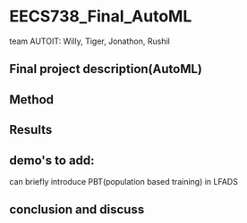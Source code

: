 # EECS738_Final_AutoML
team AUTOIT: Willy, Tiger, Jonathon, Rushil

## Final project description(AutoML)

## Method

## Results

## demo's to add:

can briefly introduce PBT(population based training) in LFADS

## conclusion and discuss
